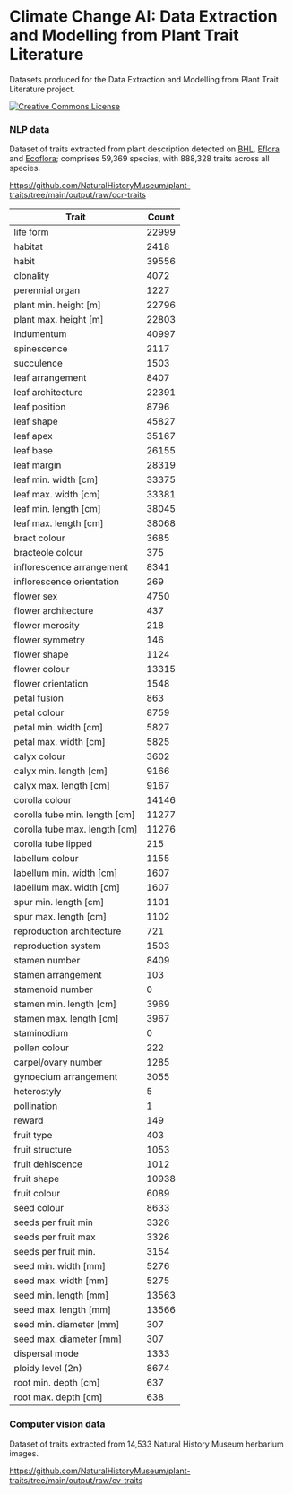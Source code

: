 # Climate Change AI: Data Extraction and Modelling from Plant Trait Literature

Datasets produced for the Data Extraction and Modelling from Plant Trait Literature project.

<a href="https://creativecommons.org/licenses/by/4.0/" target="_blank">
    <img src="https://licensebuttons.net/l/by/4.0/88x31.png" alt="Creative Commons License">
</a>

### NLP data 

Dataset of traits extracted from plant description detected on [BHL](https://www.biodiversitylibrary.org), [Eflora](http://www.efloras.org/flora_page.aspx?flora_id=1) and [Ecoflora](http://ecoflora.org.uk); comprises 59,369 species, with 888,328 traits across all species. 

https://github.com/NaturalHistoryMuseum/plant-traits/tree/main/output/raw/ocr-traits

| Trait                         | Count   |
|-------------------------------|---------|
| life form                     | 22999   |
| habitat                       | 2418    |
| habit                         | 39556   |
| clonality                     | 4072    |
| perennial organ               | 1227    |
| plant min. height [m]          | 22796   |
| plant max. height [m]          | 22803   |
| indumentum                    | 40997   |
| spinescence                   | 2117    |
| succulence                    | 1503    |
| leaf arrangement              | 8407    |
| leaf architecture             | 22391   |
| leaf position                 | 8796    |
| leaf shape                    | 45827   |
| leaf apex                     | 35167   |
| leaf base                     | 26155   |
| leaf margin                   | 28319   |
| leaf min. width [cm]          | 33375   |
| leaf max. width [cm]          | 33381   |
| leaf min. length [cm]         | 38045   |
| leaf max. length [cm]         | 38068   |
| bract colour                  | 3685    |
| bracteole colour              | 375     |
| inflorescence arrangement     | 8341    |
| inflorescence orientation     | 269     |
| flower sex                    | 4750    |
| flower architecture           | 437     |
| flower merosity               | 218     |
| flower symmetry               | 146     |
| flower shape                  | 1124    |
| flower colour                 | 13315   |
| flower orientation            | 1548    |
| petal fusion                  | 863     |
| petal colour                  | 8759    |
| petal min. width [cm]         | 5827    |
| petal max. width [cm]         | 5825    |
| calyx colour                  | 3602    |
| calyx min. length [cm]        | 9166    |
| calyx max. length [cm]        | 9167    |
| corolla colour                | 14146   |
| corolla tube min. length [cm] | 11277   |
| corolla tube max. length [cm] | 11276   |
| corolla tube lipped           | 215     |
| labellum colour               | 1155    |
| labellum min. width [cm]      | 1607    |
| labellum max. width [cm]      | 1607    |
| spur min. length [cm]         | 1101    |
| spur max. length [cm]         | 1102    |
| reproduction architecture     | 721     |
| reproduction system           | 1503    |
| stamen number                 | 8409    |
| stamen arrangement            | 103     |
| stamenoid number              | 0       |
| stamen min. length [cm]       | 3969    |
| stamen max. length [cm]       | 3967    |
| staminodium                   | 0       |
| pollen colour                 | 222     |
| carpel/ovary number           | 1285    |
| gynoecium arrangement         | 3055    |
| heterostyly                   | 5       |
| pollination                   | 1       |
| reward                        | 149     |
| fruit type                    | 403     |
| fruit structure               | 1053    |
| fruit dehiscence              | 1012    |
| fruit shape                   | 10938   |
| fruit colour                  | 6089    |
| seed colour                   | 8633    |
| seeds per fruit min           | 3326    |
| seeds per fruit max           | 3326    |
| seeds per fruit min.          | 3154    |
| seed min. width [mm]          | 5276    |
| seed max. width [mm]          | 5275    |
| seed min. length [mm]         | 13563   |
| seed max. length [mm]         | 13566   |
| seed min. diameter [mm]       | 307     |
| seed max. diameter [mm]       | 307     |
| dispersal mode                | 1333    |
| ploidy level (2n)             | 8674    |
| root min. depth [cm]          | 637     |
| root max. depth [cm]          | 638     |


### Computer vision data

Dataset of traits extracted from 14,533 Natural History Museum herbarium images. 

https://github.com/NaturalHistoryMuseum/plant-traits/tree/main/output/raw/cv-traits

